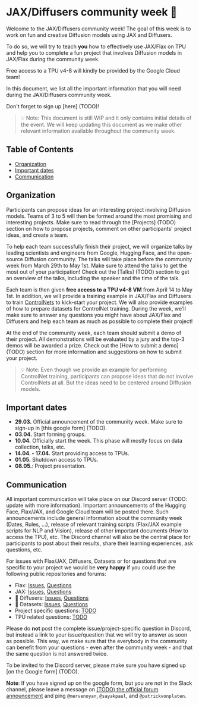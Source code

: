 # JAX/Diffusers community week 🧨

Welcome to the JAX/Diffusers community week! The goal of this week is to work on fun and creative Diffusion models using JAX and Diffusers.

To do so, we will try to teach **you** how to effectively use JAX/Flax on TPU and help you to complete a fun project that involves Diffusion models in JAX/Flax during the community week. 

Free access to a TPU v4-8 will kindly be provided by the Google Cloud team!

In this document, we list all the important information that you will need during the JAX/Diffusers community week.

Don't forget to sign up [here] (TODO)! 

> 💡 Note: This document is still WIP and it only contains initial details of the event. We will keep updating this document as we make other relevant information available throughout the community week. 

## Table of Contents

- [Organization](#organization)
- [Important dates](#important-dates)
- [Communication](#communication)

## Organization 

Participants can propose ideas for an interesting project involving Diffusion models. Teams of 3 to 5 will then be formed around the most promising and interesting projects. Make sure to read through the [Projects] (TODO) section on how to propose projects, comment on other participants' project ideas, and create a team.

To help each team successfully finish their project, we will organize talks by leading scientists and engineers from Google, Hugging Face, and the open-source Diffusion community. The talks will take place before the community week from March 29th to May 1st. Make sure to attend the talks to get the most out of your participation! Check out the [Talks] (TODO) section to get an overview of the talks, including the speaker and the time of the talk.

Each team is then given **free access to a TPU v4-8 VM** from April 14 to May 1st. In addition, we will provide a training example in JAX/Flax and Diffusers to train [ControlNets](https://huggingface.co/blog/controlnet) to kick-start your project. We will also provide examples of how to prepare datasets for ControlNet training. During the week, we'll make sure to answer any questions you might have about JAX/Flax and Diffusers and help each team as much as possible to complete their project!

At the end of the community week, each team should submit a demo of their project. All demonstrations will be evaluated by a jury and the top-3 demos will be awarded a prize. Check out the [How to submit a demo] (TODO) section for more information and suggestions on how to submit your project.

> 💡 Note: Even though we provide an example for performing ControlNet training, participants can propose ideas that do not involve ControlNets at all. But the ideas need to be centered around Diffusion models.

## Important dates

- **29.03.** Official announcement of the community week. Make sure to sign-up in [this google form] (TODO).
- **03.04.** Start forming groups.
- **10.04.** Officially start the week. This phase will mostly focus on data collection, talks, etc. 
- **14.04. - 17.04.** Start providing access to TPUs. 
- **01.05.** Shutdown access to TPUs. 
- **08.05.**: Project presentation.

## Communication

All important communication will take place on our Discord server (TODO: update with more information).
Important announcements of the Hugging Face, Flax/JAX, and Google Cloud team will be posted there. 
Such announcements include general information about the community week (Dates, Rules, ...), release of relevant training scripts (Flax/JAX example scripts for NLP and Vision), release of other important documents (How to access the TPU), etc. 
The Discord channel will also be the central place for participants to post about their results, share their learning experiences, ask questions, etc.

For issues with Flax/JAX, Diffusers, Datasets or for questions that are specific to your project we would be **very happy** if you could use the following public repositories and forums:

- Flax: [Issues](https://github.com/google/flax/issues), [Questions](https://github.com/google/flax/discussions)
- JAX: [Issues](https://github.com/google/jax/issues), [Questions](https://github.com/google/jax/discussions)
- 🤗 Diffusers: [Issues](https://github.com/huggingface/diffusers/issues), [Questions](https://discuss.huggingface.co/c/discussion-related-to-httpsgithubcomhuggingfacediffusers/63)
- 🤗 Datasets: [Issues](https://github.com/huggingface/datasets/issues), [Questions](https://discuss.huggingface.co/c/datasets/10)
- Project specific questions: [TODO]()
- TPU related questions: [TODO]()

Please do **not** post the complete issue/project-specific question in Discord, but instead a link to your issue/question that we will try to answer as soon as possible. 
This way, we make sure that the everybody in the community can benefit from your questions - even after the community week - and that the same question is not answered twice.

To be invited to the Discord server, please make sure you have signed up [on the Google form] (TODO). 

**Note**: If you have signed up on the google form, but you are not in the Slack channel, please leave a message on [(TODO) the official forum announcement]( ) and ping `@mervenoyan`, `@sayakpaul`, and `@patrickvonplaten`.